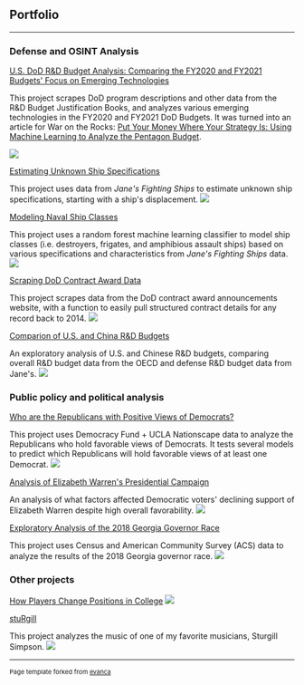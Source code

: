 ## Portfolio

---
### Defense and OSINT Analysis
[U.S. DoD R&D Budget Analysis: Comparing the FY2020 and FY2021 Budgets' Focus on Emerging Technologies](https://github.com/cgpeltier/Defense/blob/master/dod_budget_scraping_fy2021.md)

This project scrapes DoD program descriptions and other data from the R&D Budget Justification Books, and analyzes various emerging technologies in the FY2020 and FY2021 DoD Budgets. It was turned into an article for War on the Rocks: [Put Your Money Where Your Strategy Is: Using Machine Learning to Analyze the Pentagon Budget](https://warontherocks.com/2020/03/put-your-money-where-your-strategy-is-using-machine-learning-to-analyze-the-pentagon-budget/).

<img src="images/unnamed-chunk-7-2.png"/>

[Estimating Unknown Ship Specifications](https://github.com/cgpeltier/Defense/blob/master/Modeling-Ship-Displacement.md)

This project uses data from *Jane's Fighting Ships* to estimate unknown ship specifications, starting with a ship's displacement. 
<img src="images/ggp.png"/>

[Modeling Naval Ship Classes](https://github.com/cgpeltier/Defense/blob/master/fighting_ships_modeling.md)

This project uses a random forest machine learning classifier to model ship classes (i.e. destroyers, frigates, and amphibious assault ships) based on various specifications and characteristics from *Jane's Fighting Ships* data. 
<img src="images/fs_class_importance.png"/>

[Scraping DoD Contract Award Data](https://github.com/cgpeltier/Defense/blob/master/dod_contract_award_scraping.md)

This project scrapes data from the DoD contract award announcements website, with a function to easily pull structured contract details for any record back to 2014. 
<img src="images/hypersonic_awards_timeline.png"/>

[Comparion of U.S. and China R&D Budgets](https://github.com/cgpeltier/Defense/blob/master/rd_investment_project.md)

An exploratory analysis of U.S. and Chinese R&D budgets, comparing overall R&D budget data from the OECD and defense R&D budget data from Jane's.
<img src="images/rd_spending.png"/>

### Public policy and political analysis
[Who are the Republicans with Positive Views of Democrats?](https://github.com/cgpeltier/Public-Policy-Politics/blob/master/repub_views.md)

This project uses Democracy Fund + UCLA Nationscape data to analyze the Republicans who hold favorable views of Democrats. It tests several models to predict which Republicans will hold favorable views of at least one Democrat. 
<img src="images/repubs_dems_fav3.png"/>


[Analysis of Elizabeth Warren's Presidential Campaign](https://github.com/cgpeltier/Public-Policy-Politics/blob/master/nationscape.md)

An analysis of what factors affected Democratic voters' declining support of Elizabeth Warren despite high overall favorability. 
<img src="images/ns_warren_map4.png"/>

[Exploratory Analysis of the 2018 Georgia Governor Race](https://github.com/cgpeltier/Public-Policy-Politics/blob/master/ga_governor2018.md)

This project uses Census and American Community Survey (ACS) data to analyze the results of the 2018 Georgia governor race.
<img src="images/gov_flips.png"/>

### Other projects
[How Players Change Positions in College](https://github.com/cgpeltier/CFB_EPA/blob/master/roster_position_project.md)
<img src="images/positions.png"/>

[stuRgill](https://github.com/cgpeltier/Music/blob/master/stuRgill.md)

This project analyzes the music of one of my favorite musicians, Sturgill Simpson. 
<img src="images/artist_comp_energy.png"/>

---
<p style="font-size:11px">Page template forked from <a href="https://github.com/evanca/quick-portfolio">evanca</a></p>
<!-- Remove above link if you don't want to attibute -->
